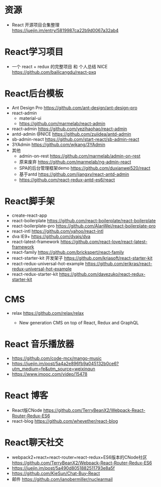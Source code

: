 # 资源

- React 开源项目合集整理 <https://juejin.im/entry/5819987ca22b9d0067a32ab4>

# React学习项目

- 一个 react + redux 的完整项目 和 个人总结 NICE <https://github.com/bailicangdu/react-pxq>

# React后台模板

- Ant Design Pro https://github.com/ant-design/ant-design-pro
- react-admin 
  - material-ui
  - https://github.com/marmelab/react-admin
- react-admin <https://github.com/yezihaohao/react-admin>
- antd-admin @NICE <https://github.com/zuiidea/antd-admin>
- sb-admin-react <https://github.com/start-react/sb-admin-react>
- 3YAdmin https://github.com/wjkang/3YAdmin
- 其他
  - admin-on-rest <https://github.com/marmelab/admin-on-rest>
  - 原来废弃 <https://github.com/marmelab/ng-admin-react>
  - SPA的后台管理框架demo <https://github.com/duxianwei520/react>
  - 基于antd <https://github.com/jiangxy/react-antd-admin>
  - <https://github.com/react-redux-antd-es6/react>

# React脚手架

- create-react-app
- react-boilerplate https://github.com/react-boilerplate/react-boilerplate
- react-boilerplate-pro https://github.com/AlanWei/react-boilerplate-pro
- react-intl https://github.com/yahoo/react-intl
- dva IE9+ <https://github.com/dvajs/dva>
- react-latest-framework https://github.com/react-love/react-latest-framework
- react-family <https://github.com/brickspert/react-family>
- react-starter-kit 开发架子 <https://github.com/kriasoft/react-starter-kit>
- react-redux-universal-hot-example https://github.com/erikras/react-redux-universal-hot-example
- react-redux-starter-kit https://github.com/davezuko/react-redux-starter-kit


# CMS

- relax <https://github.com/relax/relax>

  - New generation CMS on top of React, Redux and GraphQL

# React 音乐播放器

- <https://github.com/code-mcx/mango-music>
- <https://juejin.im/post/5a4a2e896fb9a045132b0ce6?utm_medium=fe&utm_source=weixinqun>
- <https://www.imooc.com/video/15478>

# React 博客

- React版CNode <https://github.com/TerryBeanX2/Webpack-React-Router-Redux-ES6>
- react-blog <https://github.com/whevether/react-blog>

# React聊天社交

- webpack2+react+react-router+react-redux+ES6版本的CNode社区 <https://github.com/TerryBeanX2/Webpack-React-Router-Redux-ES6>
- <https://juejin.im/post/5a490d8051882511793e8a5f>
- <https://github.com/KieSun/Chat-Buy-React>
- 邮件 <https://github.com/ianobermiller/nuclearmail>
